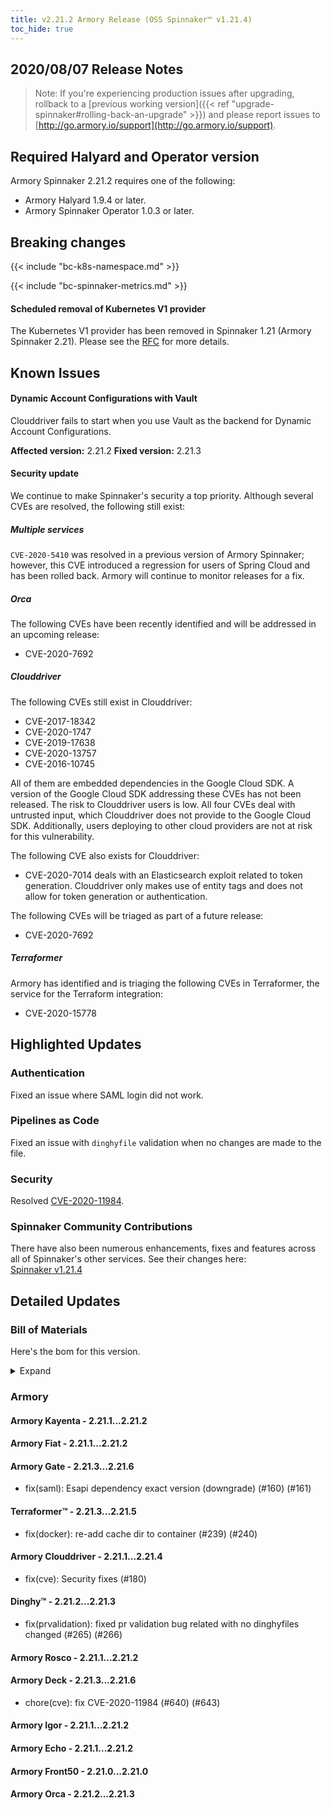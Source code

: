 ```yaml
---
title: v2.21.2 Armory Release (OSS Spinnaker™ v1.21.4)
toc_hide: true
---
```


## 2020/08/07 Release Notes

> Note: If you're experiencing production issues after upgrading, rollback to a [previous working version]({{< ref "upgrade-spinnaker#rolling-back-an-upgrade" >}}) and please report issues to [http://go.armory.io/support](http://go.armory.io/support).

## Required Halyard and Operator version

Armory Spinnaker 2.21.2 requires one of the following:
* Armory Halyard 1.9.4 or later.
* Armory Spinnaker Operator 1.0.3 or later.

## Breaking changes

{{< include "bc-k8s-namespace.md" >}}

{{< include "bc-spinnaker-metrics.md" >}}

#### Scheduled removal of Kubernetes V1 provider
The Kubernetes V1 provider has been removed in Spinnaker 1.21 (Armory Spinnaker 2.21). Please see the [RFC](https://github.com/spinnaker/governance/blob/master/rfc/eol_kubernetes_v1.md) for more details.


## Known Issues

#### Dynamic Account Configurations with Vault

Clouddriver fails to start when you use Vault as the backend for Dynamic Account Configurations. 

**Affected version:** 2.21.2
**Fixed version:** 2.21.3

#### Security update

We continue to make Spinnaker's security a top priority. Although several CVEs are resolved, the following still exist:

##### Multiple services

`CVE-2020-5410` was resolved in a previous version of Armory Spinnaker; however, this CVE introduced a regression for users of Spring Cloud and has been rolled back. Armory will continue to monitor releases for a fix.

##### Orca

The following CVEs have been recently identified and will be addressed in an upcoming release:

- CVE-2020-7692

##### Clouddriver

The following CVEs still exist in Clouddriver:

- CVE-2017-18342
- CVE-2020-1747
- CVE-2019-17638 
- CVE-2020-13757
- CVE-2016-10745

All of them are embedded dependencies in the Google Cloud SDK. A version of the Google Cloud SDK addressing these CVEs has not been released. The risk to Clouddriver users is low. All four CVEs deal with untrusted input, which Clouddriver does not provide to the Google Cloud SDK. Additionally, users deploying to other cloud providers are not at risk for this vulnerability.

The following CVE also exists for Clouddriver:

- CVE-2020-7014 deals with an Elasticsearch exploit related to token generation. Clouddriver only makes use of entity tags and does not allow for token generation or authentication.

The following CVEs will be triaged as part of a future release:
- CVE-2020-7692

##### Terraformer

Armory has identified and is triaging the following CVEs in Terraformer, the service for the Terraform integration:

- CVE-2020-15778

## Highlighted Updates


### Authentication

Fixed an issue where SAML login did not work.

### Pipelines as Code

Fixed an issue with `dinghyfile` validation when no changes are made to the file.

### Security

Resolved [CVE-2020-11984](https://nvd.nist.gov/vuln/detail/CVE-2020-11984).

###  Spinnaker Community Contributions

There have also been numerous enhancements, fixes and features across all of Spinnaker's other services. See their changes here:  
[Spinnaker v1.21.4](https://www.spinnaker.io/community/releases/versions/1-21-4-changelog)

## Detailed Updates

### Bill of Materials
Here's the bom for this version.
<details><summary>Expand</summary>
<pre class="highlight">
<code>version: 2.21.2
timestamp: "2020-08-24 19:44:03"
services:
    clouddriver:
        commit: bad246c6
        version: 2.21.4
    deck:
        commit: 53d7adc3
        version: 2.21.6
    dinghy:
        commit: 8fa8c0ae
        version: 2.21.3
    echo:
        commit: 17a274cf
        version: 2.21.2
    fiat:
        commit: a7b64e03
        version: 2.21.2
    front50:
        commit: 9b3d3bac
        version: 2.21.0
    gate:
        commit: "844223e9"
        version: 2.21.6
    igor:
        commit: b3a7e1fc
        version: 2.21.2
    kayenta:
        commit: 7caca133
        version: 2.21.2
    monitoring-daemon:
        version: 2.21.0
    monitoring-third-party:
        version: 2.21.0
    orca:
        commit: e969ea99
        version: 2.21.3
    rosco:
        commit: f9f89e5a
        version: 2.21.2
    terraformer:
        commit: 516ca41a
        version: 2.21.5
dependencies:
    redis:
        version: 2:2.8.4-2
artifactSources:
    dockerRegistry: docker.io/armory
</code>
</pre>
</details>

### Armory


#### Armory Kayenta - 2.21.1...2.21.2


#### Armory Fiat - 2.21.1...2.21.2


#### Armory Gate - 2.21.3...2.21.6

  - fix(saml): Esapi dependency exact version (downgrade) (#160) (#161)

#### Terraformer™ - 2.21.3...2.21.5

  - fix(docker): re-add cache dir to container (#239) (#240)

#### Armory Clouddriver - 2.21.1...2.21.4

  - fix(cve): Security fixes (#180)

#### Dinghy™ - 2.21.2...2.21.3

  - fix(prvalidation): fixed pr validation bug related with no dinghyfiles changed (#265) (#266)

#### Armory Rosco - 2.21.1...2.21.2


#### Armory Deck - 2.21.3...2.21.6

  - chore(cve): fix CVE-2020-11984 (#640) (#643)

#### Armory Igor - 2.21.1...2.21.2


#### Armory Echo - 2.21.1...2.21.2


#### Armory Front50 - 2.21.0...2.21.0


#### Armory Orca - 2.21.2...2.21.3


